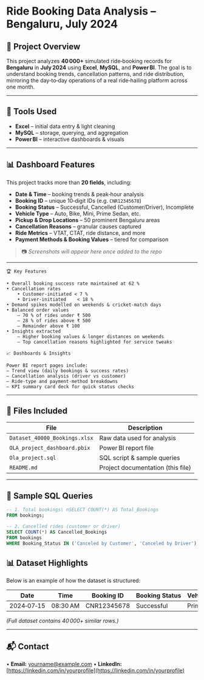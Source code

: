 # Ride Booking Data Analysis – Bengaluru, July 2024

## 📁 Project Overview

This project analyzes **40 000+** simulated ride‑booking records for **Bengaluru** in **July 2024** using **Excel**, **MySQL**, and **Power BI**. The goal is to understand booking trends, cancellation patterns, and ride distribution, mirroring the day‑to‑day operations of a real ride‑hailing platform across one month.

---

## 🧰 Tools Used

* **Excel** – initial data entry & light cleaning
* **MySQL** – storage, querying, and aggregation
* **Power BI** – interactive dashboards & visuals

---

## 📊 Dashboard Features

This project tracks more than **20 fields**, including:

* **Date & Time** – booking trends & peak‑hour analysis
* **Booking ID** – unique 10‑digit IDs (e.g. `CNR12345678`)
* **Booking Status** – Successful, Cancelled (Customer/Driver), Incomplete
* **Vehicle Type** – Auto, Bike, Mini, Prime Sedan, etc.
* **Pickup & Drop Locations** – 50 prominent Bengaluru areas
* **Cancellation Reasons** – granular causes captured
* **Ride Metrics** – VTAT, CTAT, ride distance, and more
* **Payment Methods & Booking Values** – tiered for comparison

> 📷 *Screenshots will appear here once added to the repo*

---

```text
🏆 Key Features

• Overall booking success rate maintained at 62 %
• Cancellation rates
    • Customer‑initiated < 7 %
    • Driver‑initiated    < 18 %
• Demand spikes modelled on weekends & cricket‑match days
• Balanced order values
    – 70 % of rides under ₹ 500
    – 28 % of rides above ₹ 500
    – Remainder above ₹ 100
• Insights extracted
    – Higher booking values & longer distances on weekends
    – Top cancellation reasons highlighted for service tweaks
```

```text
📈 Dashboards & Insights

Power BI report pages include:
– Trend view (daily bookings & success rates)
– Cancellation analysis (driver vs customer)
– Ride‑type and payment‑method breakdowns
– KPI summary card deck for quick status checks
```

---

## 📁 Files Included

| File                          | Description                       |
| ----------------------------- | --------------------------------- |
| `Dataset_40000_Bookings.xlsx` | Raw data used for analysis        |
| `OLA_project_dashboard.pbix`  | Power BI report file              |
| `Ola_project.sql`             | SQL script & sample queries       |
| `README.md`                   | Project documentation (this file) |

---

## 🧠 Sample SQL Queries

```sql
-- 1. Total bookings\ nSELECT COUNT(*) AS Total_Bookings
FROM bookings;
```

```sql
-- 2. Cancelled rides (customer or driver)
SELECT COUNT(*) AS Cancelled_Bookings
FROM bookings
WHERE Booking_Status IN ('Canceled by Customer', 'Canceled by Driver');
```


## 📊 Dataset Highlights

Below is an example of how the dataset is structured:

| Date       | Time     | Booking ID  | Booking Status | Vehicle Type | Pickup Location | Drop Location | Booking Value | Payment Method |
| ---------- | -------- | ----------- | -------------- | ------------ | --------------- | ------------- | ------------- | -------------- |
| 2024‑07‑15 | 08:30 AM | CNR12345678 | Successful     | Prime Sedan  | Koramangala     | Whitefield    | ₹ 480         | Online         |

*(Full dataset contains 40 000+ similar rows.)*


---

## 📬 Contact

• **Email:** [yourname@example.com](mailto:yourname@example.com)
• **LinkedIn:** [https://linkedin.com/in/yourprofile](https://linkedin.com/in/yourprofile)


